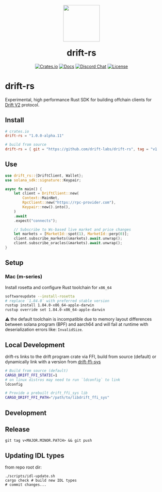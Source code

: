 <div align="center">
  <img height="120x" src="https://uploads-ssl.webflow.com/611580035ad59b20437eb024/616f97a42f5637c4517d0193_Logo%20(1)%20(1).png" />

  <h1 style="margin-top:20px;">drift-rs</h1>

  <p>
    <a href="https://crates.io/crates/drift-rs"><img alt="Crates.io" src="https://img.shields.io/crates/v/drift-rs.img" /></a>
    <a href="https://docs.drift.trade/developer-resources/sdk-documentation"><img alt="Docs" src="https://img.shields.io/badge/docs-tutorials-blueviolet" /></a>
    <a href="https://discord.com/channels/849494028176588802/878700556904980500"><img alt="Discord Chat" src="https://img.shields.io/discord/889577356681945098?color=blueviolet" /></a>
    <a href="https://opensource.org/licenses/Apache-2.0"><img alt="License" src="https://img.shields.io/github/license/project-serum/anchor?color=blueviolet" /></a>
  </p>
</div>

# drift-rs

Experimental, high performance Rust SDK for building offchain clients for [Drift V2](https://github.com/drift-labs/protocol-v2) protocol.


## Install
```toml
# crates.io
drift-rs = "1.0.0-alpha.11"

# build from source
drift-rs = { git = "https://github.com/drift-labs/drift-rs", tag = "v1.0.0-alpha.11" }
```

## Use
```rust
use drift_rs::{DriftClient, Wallet};
use solana_sdk::signature::Keypair;

async fn main() {
    let client = DriftClient::new(
        Context::MainNet,
        RpcClient::new("https://rpc-provider.com"),
        Keypair::new().into(),
    )
    .await
    .expect("connects");

    // Subscribe to Ws-based live market and price changes
    let markets = [MarketId::spot(1), MarketId::perp(0)];
    client.subscribe_markets(&markets).await.unwrap();
    client.subscribe_oracles(&markets).await.unwrap();
}
```
## Setup

### Mac (m-series)

Install rosetta and configure Rust toolchain for `x86_64`

```bash
softwareupdate --install-rosetta
# replace `1.84.0` with preferred stable version
rustup install 1.84.0-x86_64-apple-darwin
rustup override set 1.84.0-x86_64-apple-darwin
```

⚠️ the default toolchain is incompatible due to memory layout differences between solana program (BPF) and aarch64 and will fail at runtime with deserialization errors like: `InvalidSize`.

## Local Development
drift-rs links to the drift program crate via FFI, build from source (default) or dynamically link with a version from [drift-ffi-sys](https://github.com/drift-labs/drift-ffi-sys/releases)
```bash
# Build from source (default)
CARGO_DRIFT_FFI_STATIC=1
# on linux distros may need to run `ldconfig` to link
ldconfig

# Provide a prebuilt drift_ffi_sys lib 
CARGO_DRIFT_FFI_PATH="/path/to/libdrift_ffi_sys"
```
## Development

## Release
`git tag v<MAJOR.MINOR.PATCH> && git push`

## Updating IDL types
from repo root dir:
```shell
./scripts/idl-update.sh
cargo check # build new IDL types
# commit changes...
```
